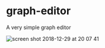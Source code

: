 # graph-editor
A very simple graph editor

![screen shot 2018-12-29 at 20 07 41](https://user-images.githubusercontent.com/868844/50541400-71e73d00-0ba5-11e9-9826-b7133bcf21ff.png)
